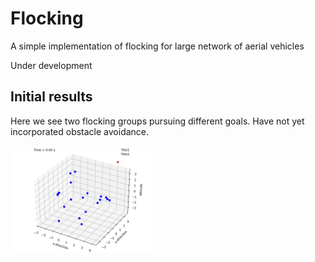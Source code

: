 # Flocking

A simple implementation of flocking for large network of aerial vehicles

Under development

## Initial results

Here we see two flocking groups pursuing different goals. Have not yet incorporated obstacle avoidance.

<p float="center">
  <img src="https://github.com/tjards/flocking_network/blob/master/Figs/animation_init6.gif" width="45%" />
</p>

<div align="left"> 


